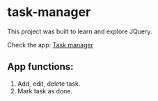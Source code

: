 # task-manager

This project was built to learn and explore JQuery.  

Check the app: [Task manager](https://reem-alrashed.github.io/task-manager/)

## App functions:
1. Add, edit, delete task.
2. Mark task as done.

